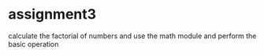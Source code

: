 # assignment3
calculate the factorial of numbers and use the math module and perform the basic operation
